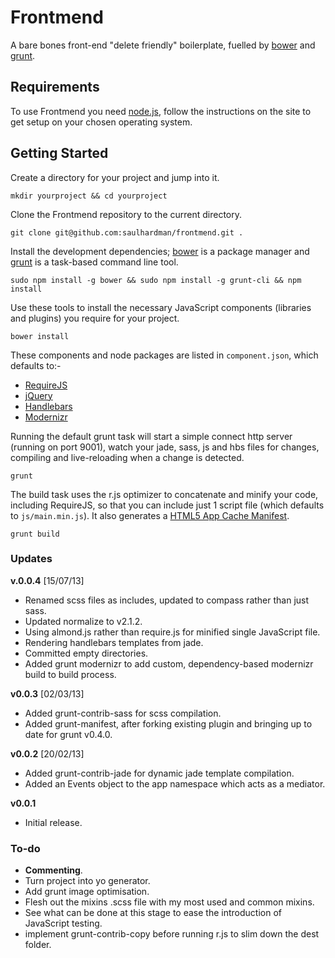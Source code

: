 # Frontmend

A bare bones front-end "delete friendly" boilerplate, fuelled by [bower](http://twitter.github.com/bower/) and [grunt](http://gruntjs.com/).

## Requirements

To use Frontmend you need [node.js](http://nodejs.org/), follow the instructions on the site to get setup on your chosen operating system.

## Getting Started

Create a directory for your project and jump into it.

`mkdir yourproject && cd yourproject`

Clone the Frontmend repository to the current directory.

`git clone git@github.com:saulhardman/frontmend.git .`

Install the development dependencies; [bower](http://twitter.github.com/bower/) is a package manager and [grunt](http://gruntjs.com/) is a task-based command line tool.

`sudo npm install -g bower && sudo npm install -g grunt-cli && npm install`

Use these tools to install the necessary JavaScript components (libraries and plugins) you require for your project.

`bower install`

These components and node packages are listed in `component.json`, which defaults to:-

- [RequireJS](http://requirejs.org/)
- [jQuery](http://jquery.com/)
- [Handlebars](http://handlebarsjs.com/)
- [Modernizr](http://modernizr.com/)

Running the default grunt task will start a simple connect http server (running on port 9001), watch your jade, sass, js and hbs files for changes, compiling and live-reloading when a change is detected.

`grunt`

The build task uses the r.js optimizer to concatenate and minify your code, including RequireJS, so that you can include just 1 script file (which defaults to `js/main.min.js`). It also generates a [HTML5 App Cache Manifest](http://www.html5rocks.com/en/tutorials/appcache/beginner/).

`grunt build`

### Updates

**v.0.0.4** [15/07/13]

- Renamed scss files as includes, updated to compass rather than just sass.
- Updated normalize to v2.1.2.
- Using almond.js rather than require.js for minified single JavaScript file.
- Rendering handlebars templates from jade.
- Committed empty directories.
- Added grunt modernizr to add custom, dependency-based modernizr build to build process.

**v0.0.3** [02/03/13]

- Added grunt-contrib-sass for scss compilation.
- Added grunt-manifest, after forking existing plugin and bringing up to date for grunt v0.4.0.

**v0.0.2** [20/02/13]

- Added grunt-contrib-jade for dynamic jade template compilation.
- Added an Events object to the app namespace which acts as a mediator.

**v0.0.1**

- Initial release.

### To-do

- **Commenting**.
- Turn project into yo generator.
- Add grunt image optimisation.
- Flesh out the mixins .scss file with my most used and common mixins.
- See what can be done at this stage to ease the introduction of JavaScript testing.
- implement grunt-contrib-copy before running r.js to slim down the dest folder.